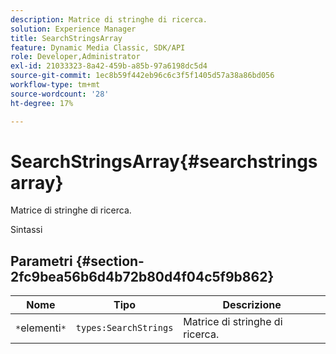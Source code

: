 ```yaml
---
description: Matrice di stringhe di ricerca.
solution: Experience Manager
title: SearchStringsArray
feature: Dynamic Media Classic, SDK/API
role: Developer,Administrator
exl-id: 21033323-8a42-459b-a85b-97a6198dc5d4
source-git-commit: 1ec8b59f442eb96c6c3f5f1405d57a38a86bd056
workflow-type: tm+mt
source-wordcount: '28'
ht-degree: 17%

---
```


# SearchStringsArray{#searchstringsarray}

Matrice di stringhe di ricerca.

Sintassi

## Parametri {#section-2fc9bea56b6d4b72b80d4f04c5f9b862}

| Nome | Tipo | Descrizione |
|---|---|---|
| `*`elementi`*` | `types:SearchStrings` | Matrice di stringhe di ricerca. |
